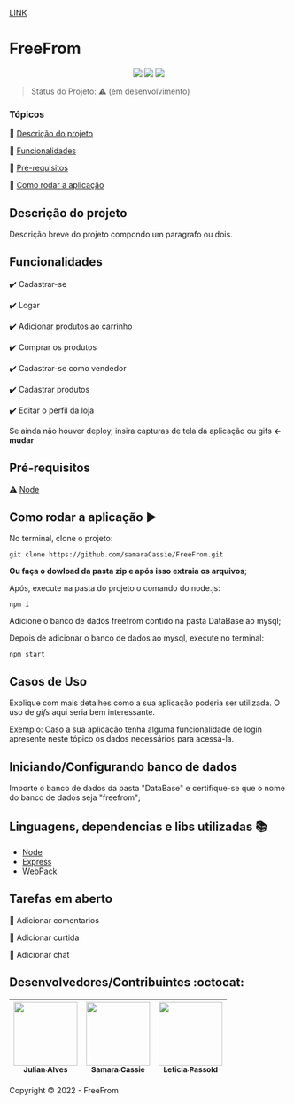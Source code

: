 [LINK](https://samaracassie.github.io/FreeFrom/)


<h1>FreeFrom</h1> 

<p align="center">
  <img src="https://img.shields.io/static/v1?label=node.js&message=framework&color=green&style=for-the-badge&logo=node.js"/>
  <img src="https://img.shields.io/static/v1?label=JavaScript&message=language&color=yellow&style=for-the-badge&logo=javascript"/>
   <img src="http://img.shields.io/static/v1?label=STATUS&message=EM%20DESENVOLVIMENTO&color=RED&style=for-the-badge"/>
</p>

> Status do Projeto: :warning: (em desenvolvimento)

### Tópicos 

:small_blue_diamond: [Descrição do projeto](#descrição-do-projeto)

:small_blue_diamond: [Funcionalidades](#funcionalidades)

:small_blue_diamond: [Pré-requisitos](#pré-requisitos)

:small_blue_diamond: [Como rodar a aplicação](#como-rodar-a-aplicação-arrow_forward)

## Descrição do projeto 

<p align="justify">
  Descrição breve do projeto compondo um paragrafo ou dois. 
</p>

## Funcionalidades

:heavy_check_mark: Cadastrar-se

:heavy_check_mark: Logar 

:heavy_check_mark: Adicionar produtos ao carrinho 

:heavy_check_mark: Comprar os produtos

:heavy_check_mark: Cadastrar-se como vendedor

:heavy_check_mark: Cadastrar produtos

:heavy_check_mark: Editar o perfil da loja

Se ainda não houver deploy, insira capturas de tela da aplicação ou gifs **<- mudar**

## Pré-requisitos

:warning: [Node](https://nodejs.org/en/download/)

## Como rodar a aplicação :arrow_forward:

No terminal, clone o projeto: 


```
git clone https://github.com/samaraCassie/FreeFrom.git

```

**Ou faça o dowload da pasta zip e após isso extraia os arquivos**;

Após, execute na pasta do projeto o comando do node.js:


```
npm i

```


Adicione o banco de dados freefrom contido na pasta DataBase ao mysql;


Depois de adicionar o banco de dados ao mysql, execute no terminal:

```
npm start

```

## Casos de Uso

Explique com mais detalhes como a sua aplicação poderia ser utilizada. O uso de *gifs* aqui seria bem interessante. 

Exemplo: Caso a sua aplicação tenha alguma funcionalidade de login apresente neste tópico os dados necessários para acessá-la.

## Iniciando/Configurando banco de dados

Importe o banco de dados da pasta "DataBase" e certifique-se que o nome do banco de dados seja "freefrom";

## Linguagens, dependencias e libs utilizadas :books:

- [Node](https://pt-br.nodejs.org/en)
- [Express](https://expressjs.com/pt-br/)
- [WebPack](https://webpack.js.org/)

## Tarefas em aberto

:memo: Adicionar comentarios

:memo: Adicionar curtida

:memo: Adicionar chat 

## Desenvolvedores/Contribuintes :octocat:


| [<img src="https://avatars.githubusercontent.com/u/116108866?v=4" width=115><br><sub>Julian Alves</sub>](https://github.com/JulianAlves006) |  [<img src="https://avatars.githubusercontent.com/u/76058965?v=4" width=115><br><sub>Samara Cassie</sub>](https://github.com/samaraCassie) |  [<img src="https://avatars.githubusercontent.com/u/110414761?v=4" width=115><br><sub>Leticia Passold</sub>](https://github.com/LeticiaPassold) |
| :---: | :---: | :---: 

Copyright :copyright: 2022 - FreeFrom
